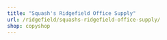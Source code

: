 ```yaml
---
title: "Squash's Ridgefield Office Supply"
url: /ridgefield/squashs-ridgefield-office-supply/
shop: copyshop
---
```

